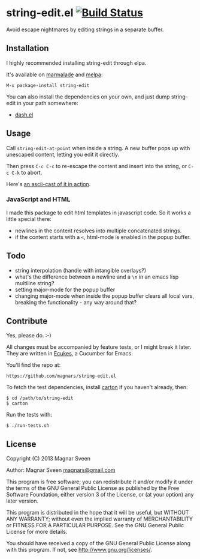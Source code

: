 # string-edit.el [![Build Status](https://secure.travis-ci.org/magnars/string-edit.el.png)](http://travis-ci.org/magnars/string-edit.el)

Avoid escape nightmares by editing strings in a separate buffer.

## Installation

I highly recommended installing string-edit through elpa.

It's available on [marmalade](http://marmalade-repo.org/) and
[melpa](http://melpa.milkbox.net/):

    M-x package-install string-edit

You can also install the dependencies on your own, and just dump
string-edit in your path somewhere:

 - <a href="https://github.com/magnars/dash.el">dash.el</a>

## Usage

Call `string-edit-at-point` when inside a string. A new buffer pops
up with unescaped content, letting you edit it directly.

Then press `C-c C-c` to re-escape the content and insert into the
string, or `C-c C-k` to abort.

Here's [an ascii-cast of it in action](http://ascii.io/a/3040).

### JavaScript and HTML

I made this package to edit html templates in javascript code. So it
works a little special there:

 - newlines in the content resolves into multiple concatenated strings.
 - if the content starts with a `<`, html-mode is enabled in the popup buffer.

## Todo

 - string interpolation (handle with intangible overlays?)
 - what's the difference between a newline and a `\n` in an emacs lisp multiline string?
 - setting major-mode for the popup buffer
 - changing major-mode when inside the popup buffer clears all local
   vars, breaking the functionality - any way around that?

## Contribute

Yes, please do. :-)

All changes must be accompanied by feature tests, or I might break it later.
They are written in [Ecukes](http://ecukes.info), a Cucumber for Emacs.

You'll find the repo at:

    https://github.com/magnars/string-edit.el

To fetch the test dependencies, install
[carton](https://github.com/rejeep/carton) if you haven't already,
then:

    $ cd /path/to/string-edit
    $ carton

Run the tests with:

    $ ./run-tests.sh

## License

Copyright (C) 2013 Magnar Sveen

Author: Magnar Sveen <magnars@gmail.com>

This program is free software; you can redistribute it and/or modify
it under the terms of the GNU General Public License as published by
the Free Software Foundation, either version 3 of the License, or
(at your option) any later version.

This program is distributed in the hope that it will be useful,
but WITHOUT ANY WARRANTY; without even the implied warranty of
MERCHANTABILITY or FITNESS FOR A PARTICULAR PURPOSE.  See the
GNU General Public License for more details.

You should have received a copy of the GNU General Public License
along with this program.  If not, see <http://www.gnu.org/licenses/>.
